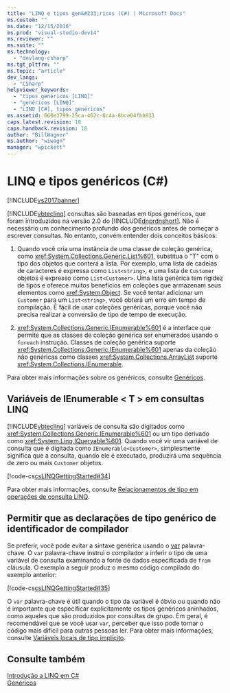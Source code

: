 ```yaml
---
title: "LINQ e tipos gen&#233;ricos (C#) | Microsoft Docs"
ms.custom: ""
ms.date: "12/15/2016"
ms.prod: "visual-studio-dev14"
ms.reviewer: ""
ms.suite: ""
ms.technology: 
  - "devlang-csharp"
ms.tgt_pltfrm: ""
ms.topic: "article"
dev_langs: 
  - "CSharp"
helpviewer_keywords: 
  - "tipos genéricos [LINQ]"
  - "genéricos [LINQ]"
  - "LINQ [C#], tipos genéricos"
ms.assetid: 660e3799-25ca-462c-8c4a-8bce04fbb031
caps.latest.revision: 18
caps.handback.revision: 18
author: "BillWagner"
ms.author: "wiwagn"
manager: "wpickett"
---
```

# LINQ e tipos gen&#233;ricos (C#)
[!INCLUDE[vs2017banner](../../../../csharp/includes/vs2017banner.md)]

[!INCLUDE[vbteclinq](../../../../csharp/includes/vbteclinq_md.md)] consultas são baseadas em tipos genéricos, que foram introduzidos na versão 2.0 do [!INCLUDE[dnprdnshort](../../../../csharp/getting-started/includes/dnprdnshort_md.md)]. Não é necessário um conhecimento profundo dos genéricos antes de começar a escrever consultas. No entanto, convém entender dois conceitos básicos:  
  
1.  Quando você cria uma instância de uma classe de coleção genérica, como <xref:System.Collections.Generic.List%601>, substitua o "T" com o tipo dos objetos que conterá a lista. Por exemplo, uma lista de cadeias de caracteres é expressa como `List<string>`, e uma lista de `Customer` objetos é expresso como `List<Customer>`. Uma lista genérica tem rigidez de tipos e oferece muitos benefícios em coleções que armazenam seus elementos como <xref:System.Object>. Se você tentar adicionar um `Customer` para um `List<string>`, você obterá um erro em tempo de compilação. É fácil de usar coleções genéricas, porque você não precisa realizar a conversão de tipo de tempo de execução.  
  
2.  <xref:System.Collections.Generic.IEnumerable%601> é a interface que permite que as classes de coleção genérica ser enumerados usando o `foreach` instrução. Classes de coleção genérica suporte <xref:System.Collections.Generic.IEnumerable%601> apenas da coleção não genéricas como classes <xref:System.Collections.ArrayList> suporte <xref:System.Collections.IEnumerable>.  
  
 Para obter mais informações sobre os genéricos, consulte [Genéricos](../../../../visual-basic/reference/command-line-compiler/index.md).  
  
## Variáveis de IEnumerable \< T \> em consultas LINQ  
 [!INCLUDE[vbteclinq](../../../../csharp/includes/vbteclinq_md.md)] variáveis de consulta são digitados como <xref:System.Collections.Generic.IEnumerable%601> ou um tipo derivado como <xref:System.Linq.IQueryable%601>. Quando você vir uma variável de consulta que é digitada como `IEnumerable<Customer>`, simplesmente significa que a consulta, quando ele é executado, produzirá uma sequência de zero ou mais `Customer` objetos.  
  
 [!code-cs[csLINQGettingStarted#34](../../../../csharp/programming-guide/concepts/linq/codesnippet/CSharp/linq-and-generic-types_1.cs)]  
  
 Para obter mais informações, consulte [Relacionamentos de tipo em operações de consulta LINQ](../../../../csharp/programming-guide/concepts/linq/type-relationships-in-linq-query-operations.md).  
  
## Permitir que as declarações de tipo genérico de identificador de compilador  
 Se preferir, você pode evitar a sintaxe genérica usando o [var](../../../../csharp/language-reference/keywords/var.md) palavra\-chave. O `var` palavra\-chave instrui o compilador a inferir o tipo de uma variável de consulta examinando a fonte de dados especificada de `from` cláusula. O exemplo a seguir produz o mesmo código compilado do exemplo anterior:  
  
 [!code-cs[csLINQGettingStarted#35](../../../../csharp/programming-guide/concepts/linq/codesnippet/CSharp/linq-and-generic-types_2.cs)]  
  
 O `var` palavra\-chave é útil quando o tipo da variável é óbvio ou quando não é importante que especificar explicitamente os tipos genéricos aninhados, como aqueles que são produzidos por consultas de grupo. Em geral, é recomendável que se você usar `var`, perceber que isso pode tornar o código mais difícil para outras pessoas ler. Para obter mais informações, consulte [Variáveis locais de tipo implícito](../../../../csharp/programming-guide/classes-and-structs/implicitly-typed-local-variables.md).  
  
## Consulte também  
 [Introdução a LINQ em C\#](../../../../csharp/programming-guide/concepts/linq/getting-started-with-linq.md)   
 [Genéricos](../../../../visual-basic/reference/command-line-compiler/index.md)